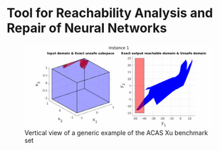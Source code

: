 # Tool for Reachability Analysis and Repair of Neural Networks


<figure>
    <img src="examples/Demo/reach_analysis.gif"> <figcaption>Vertical view of a generic example of the ACAS Xu benchmark set</figcaption>
</figure>
